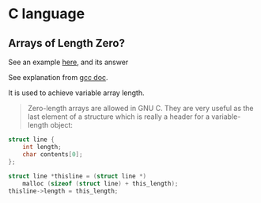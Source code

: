 # C language

## Arrays of Length Zero?
See an example [here](http://www.vpri.org/pdf/tr2006003a_objmod.pdf), and its answer

See explanation from [gcc doc](https://gcc.gnu.org/onlinedocs/gcc-4.1.2/gcc/Zero-Length.html).

It is used to achieve variable array length.

>Zero-length arrays are allowed in GNU C. They are very useful as the last element of a structure which is really a header for a variable-length object: 
```C
struct line {
    int length;
    char contents[0];
};
   
struct line *thisline = (struct line *)
	malloc (sizeof (struct line) + this_length);
thisline->length = this_length;
```
